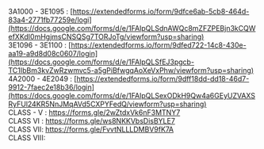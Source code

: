 3A1000 - 3E1095 :  [https://extendedforms.io/form/9dfce6ab-5cb8-464d-83a4-2771fb77259e/logi](https://docs.google.com/forms/d/e/1FAIpQLSdnAWQc8mZFZPEBjn3kCQWefXKdI0mHgjmsCNSQSg7TORJoTg/viewform?usp=sharing) <br>
3E1096 - 3E1100 :  [https://extendedforms.io/form/9dfed722-14c8-430e-aa19-a9d8d08c0607/login](https://docs.google.com/forms/d/e/1FAIpQLSfEJ3pgcb-TC1IbBm3kvZwRzwmvc5-a5gPiBfwgqAoXeVxPhw/viewform?usp=sharing)<br>
4A2000 - 4E2049 :  [https://extendedforms.io/form/9dff18dd-dd18-46d7-9912-7faec2e18b36/login](https://docs.google.com/forms/d/e/1FAIpQLSexODkH9Qw4a6GEyUZVAXSRyFUl24KR5NnJMqAVd5CXPYFedQ/viewform?usp=sharing)<br>
CLASS - V : https://forms.gle/2wZtdxVk6nF3MTNY7<br>
CLASS VI : https://forms.gle/ws8NKKVbsDisBYLE7<br>
CLASS VII: https://forms.gle/FvvtNLLLDMBV9fK7A<br>
CLASS VIII: 
